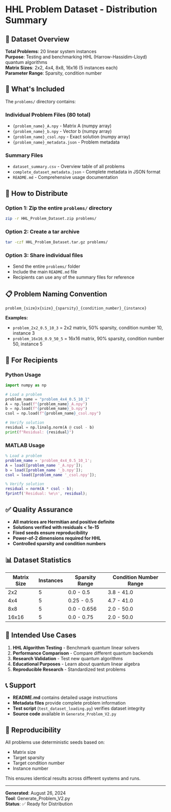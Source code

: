 # HHL Problem Dataset - Distribution Summary

## 🎯 Dataset Overview

**Total Problems**: 20 linear system instances  
**Purpose**: Testing and benchmarking HHL (Harrow-Hassidim-Lloyd) quantum algorithms  
**Matrix Sizes**: 2x2, 4x4, 8x8, 16x16 (5 instances each)  
**Parameter Range**: Sparsity, condition number

## 📁 What's Included

The `problems/` directory contains:

### **Individual Problem Files (80 total)**
- `{problem_name}_A.npy` - Matrix A (numpy array)
- `{problem_name}_b.npy` - Vector b (numpy array)  
- `{problem_name}_csol.npy` - Exact solution (numpy array)
- `{problem_name}_metadata.json` - Problem metadata

### **Summary Files**
- `dataset_summary.csv` - Overview table of all problems
- `complete_dataset_metadata.json` - Complete metadata in JSON format
- `README.md` - Comprehensive usage documentation

## 🚀 How to Distribute

### **Option 1: Zip the entire `problems/` directory**
```bash
zip -r HHL_Problem_Dataset.zip problems/
```

### **Option 2: Create a tar archive**
```bash
tar -czf HHL_Problem_Dataset.tar.gz problems/
```

### **Option 3: Share individual files**
- Send the entire `problems/` folder
- Include the main `README.md` file
- Recipients can use any of the summary files for reference

## 📋 Problem Naming Convention

```
problem_{size}x{size}_{sparsity}_{condition_number}_{instance}
```

**Examples:**
- `problem_2x2_0.5_10_3` = 2x2 matrix, 50% sparsity, condition number 10, instance 3
- `problem_16x16_0.9_50_5` = 16x16 matrix, 90% sparsity, condition number 50, instance 5

## 🔧 For Recipients

### **Python Usage**
```python
import numpy as np

# Load a problem
problem_name = "problem_4x4_0.5_10_1"
A = np.load(f"{problem_name}_A.npy")
b = np.load(f"{problem_name}_b.npy")
csol = np.load(f"{problem_name}_csol.npy")

# Verify solution
residual = np.linalg.norm(A @ csol - b)
print(f"Residual: {residual}")
```

### **MATLAB Usage**
```matlab
% Load a problem
problem_name = 'problem_4x4_0.5_10_1';
A = load([problem_name '_A.npy']);
b = load([problem_name '_b.npy']);
csol = load([problem_name '_csol.npy']);

% Verify solution
residual = norm(A * csol - b);
fprintf('Residual: %e\n', residual);
```

## ✅ Quality Assurance

- **All matrices are Hermitian and positive definite**
- **Solutions verified with residuals < 1e-15**
- **Fixed seeds ensure reproducibility**
- **Power-of-2 dimensions required for HHL**
- **Controlled sparsity and condition numbers**

## 📊 Dataset Statistics

| Matrix Size | Instances | Sparsity Range | Condition Number Range |
|-------------|-----------|----------------|----------------------|
| 2x2         | 5         | 0.0 - 0.5      | 3.8 - 41.0           |
| 4x4         | 5         | 0.25 - 0.5     | 4.7 - 41.0           |
| 8x8         | 5         | 0.0 - 0.656    | 2.0 - 50.0           |
| 16x16       | 5         | 0.0 - 0.75     | 2.0 - 50.0           |

## 🎯 Intended Use Cases

1. **HHL Algorithm Testing** - Benchmark quantum linear solvers
2. **Performance Comparison** - Compare different quantum backends
3. **Research Validation** - Test new quantum algorithms
4. **Educational Purposes** - Learn about quantum linear algebra
5. **Reproducible Research** - Standardized test problems

## 📞 Support

- **README.md** contains detailed usage instructions
- **Metadata files** provide complete problem information
- **Test script** (`test_dataset_loading.py`) verifies dataset integrity
- **Source code** available in `Generate_Problem_V2.py`

## 🔄 Reproducibility

All problems use deterministic seeds based on:
- Matrix size
- Target sparsity  
- Target condition number
- Instance number

This ensures identical results across different systems and runs.

---

**Generated**: August 26, 2024  
**Tool**: Generate_Problem_V2.py  
**Status**: ✅ Ready for Distribution
